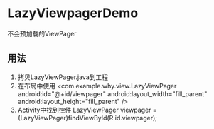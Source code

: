 # LazyViewpagerDemo

不会预加载的ViewPager

## 用法

1. 拷贝LazyViewPager.java到工程
2. 在布局中使用
    <com.example.why.view.LazyViewPager
        android:id="@+id/viewpager"
        android:layout_width="fill_parent"
        android:layout_height="fill_parent" />
3. Activity中找到控件
LazyViewPager viewpager = (LazyViewPager)findViewById(R.id.viewpager);

